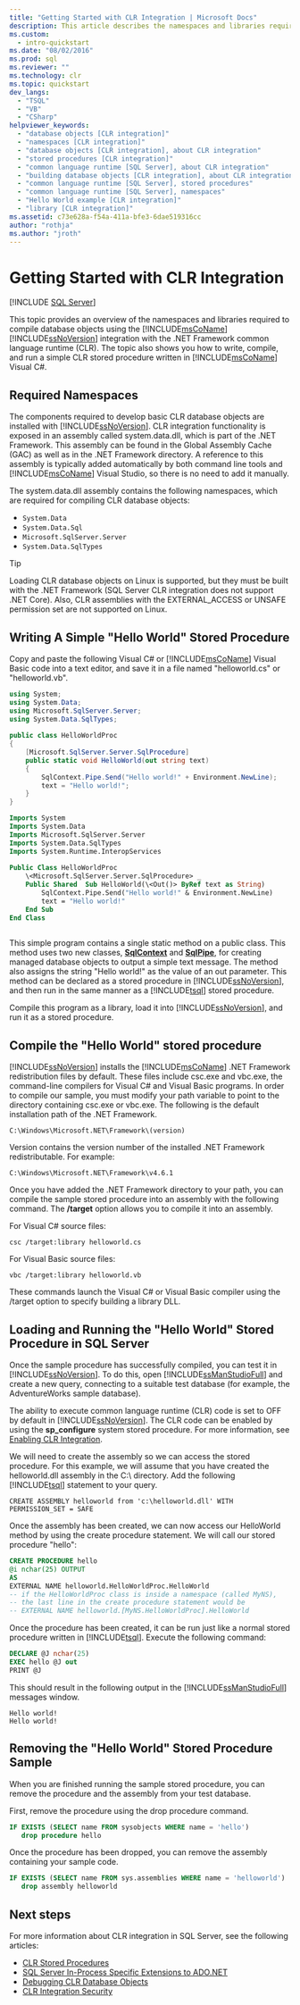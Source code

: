 ```yaml
---
title: "Getting Started with CLR Integration | Microsoft Docs"
description: This article describes the namespaces and libraries required to compile database objects using the Microsoft SQL Server integration with the .NET Framework CLR.
ms.custom:
  - intro-quickstart
ms.date: "08/02/2016"
ms.prod: sql
ms.reviewer: ""
ms.technology: clr
ms.topic: quickstart
dev_langs: 
  - "TSQL"
  - "VB"
  - "CSharp"
helpviewer_keywords:
  - "database objects [CLR integration]"
  - "namespaces [CLR integration]"
  - "database objects [CLR integration], about CLR integration"
  - "stored procedures [CLR integration]"
  - "common language runtime [SQL Server], about CLR integration"
  - "building database objects [CLR integration], about CLR integration"
  - "common language runtime [SQL Server], stored procedures"
  - "common language runtime [SQL Server], namespaces"
  - "Hello World example [CLR integration]"
  - "library [CLR integration]"
ms.assetid: c73e628a-f54a-411a-bfe3-6dae519316cc
author: "rothja"
ms.author: "jroth"
---
```

# Getting Started with CLR Integration

[!INCLUDE [SQL Server](../../../includes/applies-to-version/sqlserver.md)]

This topic provides an overview of the namespaces and libraries required to compile database objects using the [!INCLUDE[msCoName](../../../includes/msconame-md.md)] [!INCLUDE[ssNoVersion](../../../includes/ssnoversion-md.md)] integration with the .NET Framework common language runtime (CLR). The topic also shows you how to write, compile, and run a simple CLR stored procedure written in [!INCLUDE[msCoName](../../../includes/msconame-md.md)] Visual C#.  
  
## Required Namespaces  

The components required to develop basic CLR database objects are installed with [!INCLUDE[ssNoVersion](../../../includes/ssnoversion-md.md)]. CLR integration functionality is exposed in an assembly called system.data.dll, which is part of the .NET Framework. This assembly can be found in the Global Assembly Cache (GAC) as well as in the .NET Framework directory. A reference to this assembly is typically added automatically by both command line tools and [!INCLUDE[msCoName](../../../includes/msconame-md.md)] Visual Studio, so there is no need to add it manually.  
  
The system.data.dll assembly contains the following namespaces, which are required for compiling CLR database objects:  
  
- `System.Data`  
- `System.Data.Sql`  
- `Microsoft.SqlServer.Server`  
- `System.Data.SqlTypes`  

> [!TIP]
> Loading CLR database objects on Linux is supported, but they must be built with the .NET Framework (SQL Server CLR integration does not support .NET Core). Also, CLR assemblies with the EXTERNAL_ACCESS or UNSAFE permission set are not supported on Linux.

## Writing A Simple "Hello World" Stored Procedure  

Copy and paste the following Visual C# or [!INCLUDE[msCoName](../../../includes/msconame-md.md)] Visual Basic code into a text editor, and save it in a file named "helloworld.cs" or "helloworld.vb".  
  
```csharp  
using System;  
using System.Data;  
using Microsoft.SqlServer.Server;  
using System.Data.SqlTypes;  
  
public class HelloWorldProc  
{  
    [Microsoft.SqlServer.Server.SqlProcedure]  
    public static void HelloWorld(out string text)  
    {  
        SqlContext.Pipe.Send("Hello world!" + Environment.NewLine);  
        text = "Hello world!";  
    }  
}  
```  
  
```vb  
Imports System  
Imports System.Data  
Imports Microsoft.SqlServer.Server  
Imports System.Data.SqlTypes  
Imports System.Runtime.InteropServices  
  
Public Class HelloWorldProc  
    \<Microsoft.SqlServer.Server.SqlProcedure> _   
    Public Shared  Sub HelloWorld(\<Out()> ByRef text as String)  
        SqlContext.Pipe.Send("Hello world!" & Environment.NewLine)  
        text = "Hello world!"  
    End Sub  
End Class  
  
```  
  
This simple program contains a single static method on a public class. This method uses two new classes, **[SqlContext](/dotnet/api/microsoft.sqlserver.server.sqlcontext)** and **[SqlPipe](/dotnet/api/microsoft.sqlserver.server.sqlpipe)**, for creating managed database objects to output a simple text message. The method also assigns the string "Hello world!" as the value of an out parameter. This method can be declared as a stored procedure in [!INCLUDE[ssNoVersion](../../../includes/ssnoversion-md.md)], and then run in the same manner as a [!INCLUDE[tsql](../../../includes/tsql-md.md)] stored procedure.  
  
Compile this program as a library, load it into [!INCLUDE[ssNoVersion](../../../includes/ssnoversion-md.md)], and run it as a stored procedure.  
  
## Compile the "Hello World" stored procedure  

[!INCLUDE[ssNoVersion](../../../includes/ssnoversion-md.md)] installs the [!INCLUDE[msCoName](../../../includes/msconame-md.md)] .NET Framework redistribution files by default. These files include csc.exe and vbc.exe, the command-line compilers for Visual C# and Visual Basic programs. In order to compile our sample, you must modify your path variable to point to the directory containing csc.exe or vbc.exe. The following is the default installation path of the .NET Framework.  
  
`C:\Windows\Microsoft.NET\Framework\(version)`  
  
Version contains the version number of the installed .NET Framework redistributable. For example:  
  
`C:\Windows\Microsoft.NET\Framework\v4.6.1`

Once you have added the .NET Framework directory to your path, you can compile the sample stored procedure into an assembly with the following command. The **/target** option allows you to compile it into an assembly.  
  
For Visual C# source files:  
  
`csc /target:library helloworld.cs`  
  
 For Visual Basic source files:  
  
`vbc /target:library helloworld.vb`  
  
These commands launch the Visual C# or Visual Basic compiler using the /target option to specify building a library DLL.  
  
## Loading and Running the "Hello World" Stored Procedure in SQL Server  

Once the sample procedure has successfully compiled, you can test it in [!INCLUDE[ssNoVersion](../../../includes/ssnoversion-md.md)]. To do this, open [!INCLUDE[ssManStudioFull](../../../includes/ssmanstudiofull-md.md)] and create a new query, connecting to a suitable test database (for example, the AdventureWorks sample database).  
  
The ability to execute common language runtime (CLR) code is set to OFF by default in [!INCLUDE[ssNoVersion](../../../includes/ssnoversion-md.md)]. The CLR code can be enabled by using the **sp_configure** system stored procedure. For more information, see [Enabling CLR Integration](../../../relational-databases/clr-integration/clr-integration-enabling.md).  
  
We will need to create the assembly so we can access the stored procedure. For this example, we will assume that you have created the helloworld.dll assembly in the C:\ directory. Add the following [!INCLUDE[tsql](../../../includes/tsql-md.md)] statement to your query.  
  
`CREATE ASSEMBLY helloworld from 'c:\helloworld.dll' WITH PERMISSION_SET = SAFE`  
  
Once the assembly has been created, we can now access our HelloWorld method by using the create procedure statement. We will call our stored procedure "hello":  
  
```sql
CREATE PROCEDURE hello  
@i nchar(25) OUTPUT  
AS  
EXTERNAL NAME helloworld.HelloWorldProc.HelloWorld  
-- if the HelloWorldProc class is inside a namespace (called MyNS),  
-- the last line in the create procedure statement would be  
-- EXTERNAL NAME helloworld.[MyNS.HelloWorldProc].HelloWorld  
```  
  
Once the procedure has been created, it can be run just like a normal stored procedure written in [!INCLUDE[tsql](../../../includes/tsql-md.md)]. Execute the following command:  
  
```sql
DECLARE @J nchar(25)  
EXEC hello @J out  
PRINT @J  
```  
  
This should result in the following output in the [!INCLUDE[ssManStudioFull](../../../includes/ssmanstudiofull-md.md)] messages window.  
  
```
Hello world!  
Hello world!  
```  
  
## Removing the "Hello World" Stored Procedure Sample  

When you are finished running the sample stored procedure, you can remove the procedure and the assembly from your test database.  
  
First, remove the procedure using the drop procedure command.  
  
```sql
IF EXISTS (SELECT name FROM sysobjects WHERE name = 'hello')  
   drop procedure hello  
```  
  
Once the procedure has been dropped, you can remove the assembly containing your sample code.  
  
```sql
IF EXISTS (SELECT name FROM sys.assemblies WHERE name = 'helloworld')  
   drop assembly helloworld  
```  
  
## Next steps

For more information about CLR integration in SQL Server, see the following articles:

- [CLR Stored Procedures](/dotnet/framework/data/adonet/sql/clr-stored-procedures)
- [SQL Server In-Process Specific Extensions to ADO.NET](../../../relational-databases/clr-integration-data-access-in-process-ado-net/sql-server-in-process-specific-extensions-to-ado-net.md)
- [Debugging CLR Database Objects](../../../relational-databases/clr-integration/debugging-clr-database-objects.md)
- [CLR Integration Security](../../../relational-databases/clr-integration/security/clr-integration-security.md)
